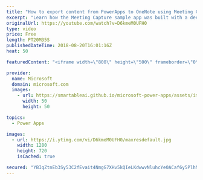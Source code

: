 ```yaml
---
title: "How to export content from PowerApps to OneNote using Meeting Capture"
excerpt: "Learn how the Meeting Capture sample app was built with a deep dive into the functions used to export content to OneNote.  Learn more: https://powerapps.microsoft.com/en-us/blog/capture-meetings-notes-like-a-pro/"
originalUrl: https://youtube.com/watch?v=D6kmeM0UFH0
type: video
price: Free
length: PT20M35S
publishedDateTime: 2018-08-20T16:01:16Z
heat: 50

featuredContent: "<iframe width=\"800\" height=\"500\" frameborder=\"0\" src=\"https://www.youtube.com/embed/D6kmeM0UFH0\" allow=\"accelerometer; autoplay; encrypted-media; gyroscope; picture-in-picture\" allowfullscreen></iframe>"

provider:
  name: Microsoft
  domain: microsoft.com
  images:
    - url: https://smartableai.github.io/microsoft-power-apps/assets/images/organizations/microsoft.com-50x50.jpg
      width: 50
      height: 50

topics:
  - Power Apps

images:
  - url: https://i.ytimg.com/vi/D6kmeM0UFH0/maxresdefault.jpg
    width: 1280
    height: 720
    isCached: true

secured: "YBIqZtnEb3Sy53C2fEvait4NmgG7XHv5kQIeLKdwwvNluhcYe0ACaf6y5PlhNyxW3Avqy7m+xK1IhIgdb1ORBHsTtKczwTIqgdByAbbQi3+hEzm7pHC4ZdHbOB3agxHeGqIhPRQGrG2/vhE+BCcUwq9uwEbITqavtrbY60mSyNsf3/LMWdy9jawITE22mDIWTRzuoMqhUsPWf5rSALeIrdM0HC2iiLTzKc9WgEWD2mcjlsOiAFJvaI9TRRR/iXmqGkd0yPGnjzoQivmH4BHpetY6eGNIGnNOz62vcTPTTmVL2O/QKWNYIGj4UVZbyEsqsKQgXZdRhrY7SE4Shw3ErQ6l38IKKRvXP+Ry5NdajowkARpyIakOWFx4yE6iT9hTSFph+dcuHWu316o+vUrkgkoJsc8Mu6OpIT+eCytN4Jo=;9kg7wiw8UgWZbzk9Ie7YJw=="
---
```


